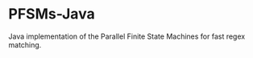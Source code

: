 PFSMs-Java
==========

Java implementation of the Parallel Finite State Machines for fast regex matching.
